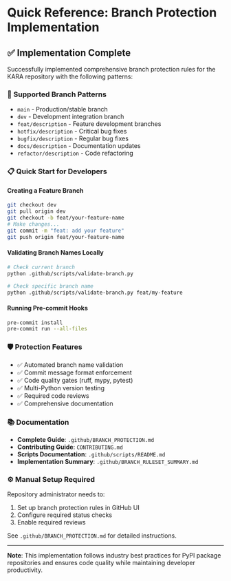 # Quick Reference: Branch Protection Implementation

## ✅ Implementation Complete

Successfully implemented comprehensive branch protection rules for the KARA repository with the following patterns:

### 🌳 Supported Branch Patterns
- `main` - Production/stable branch
- `dev` - Development integration branch  
- `feat/description` - Feature development branches
- `hotfix/description` - Critical bug fixes
- `bugfix/description` - Regular bug fixes
- `docs/description` - Documentation updates
- `refactor/description` - Code refactoring

### 📋 Quick Start for Developers

#### Creating a Feature Branch
```bash
git checkout dev
git pull origin dev
git checkout -b feat/your-feature-name
# Make changes...
git commit -m "feat: add your feature"
git push origin feat/your-feature-name
```

#### Validating Branch Names Locally
```bash
# Check current branch
python .github/scripts/validate-branch.py

# Check specific branch name
python .github/scripts/validate-branch.py feat/my-feature
```

#### Running Pre-commit Hooks
```bash
pre-commit install
pre-commit run --all-files
```

### 🛡️ Protection Features
- ✅ Automated branch name validation
- ✅ Commit message format enforcement
- ✅ Code quality gates (ruff, mypy, pytest)
- ✅ Multi-Python version testing
- ✅ Required code reviews
- ✅ Comprehensive documentation

### 📚 Documentation
- **Complete Guide**: `.github/BRANCH_PROTECTION.md`
- **Contributing Guide**: `CONTRIBUTING.md`
- **Scripts Documentation**: `.github/scripts/README.md`
- **Implementation Summary**: `.github/BRANCH_RULESET_SUMMARY.md`

### ⚙️ Manual Setup Required
Repository administrator needs to:
1. Set up branch protection rules in GitHub UI
2. Configure required status checks
3. Enable required reviews

See `.github/BRANCH_PROTECTION.md` for detailed instructions.

---
**Note**: This implementation follows industry best practices for PyPI package repositories and ensures code quality while maintaining developer productivity.